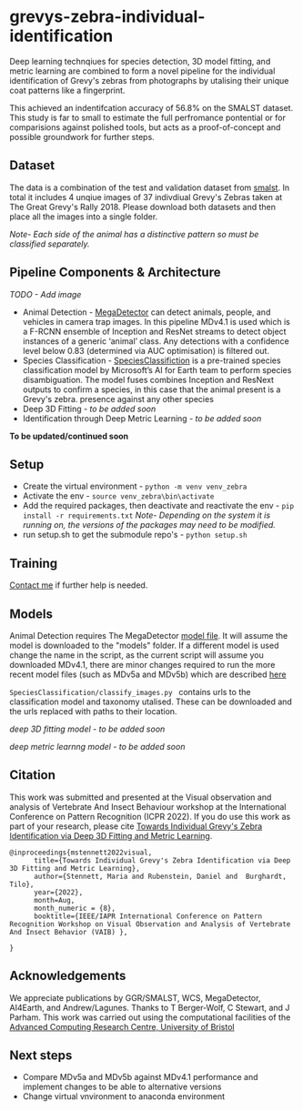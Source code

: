 # grevys-zebra-individual-identification
Deep learning technqiues for species detection, 3D model fitting, and metric learning are combined to form a novel pipeline for the individual identification of Grevy's zebras from photographs by utalising their unique coat patterns like a fingerprint. 

This achieved an indentifcation accuracy of 56.8% on the SMALST dataset. This study is far to small to estimate the full perfromance pontential or for comparisions against polished tools, but acts as a proof-of-concept and possible groundwork for further steps.

## Dataset
The data is a combination of the test and validation dataset from [smalst](https://github.com/silviazuffi/smalst). In total it includes 4 unqiue images of 37 indivdiual Grevy's Zebras taken at The Great Grevy's Rally 2018. Please download both datasets and then place all the images into a single folder.

*Note- Each side of the animal has a distinctive pattern so must be classified separately.*

## Pipeline Components & Architecture
*TODO - Add image*

* Animal Detection -  [MegaDetector](https://github.com/microsoft/CameraTraps/blob/main/megadetector.md) can detect animals, people, and vehicles in camera trap images. In this pipeline MDv4.1 is used which is a F-RCNN ensemble of Inception and ResNet streams to detect object instances of a generic ‘animal’ class. Any detections with a confidence level below 0.83 (determined via AUC optimisation) is filtered out.
* Species Classification - [SpeciesClassifiction](https://github.com/Lm0079/SpeciesClassification) is a pre-trained species classification model by Microsoft’s AI for Earth team to perform species disambiguation. The model fuses combines Inception and ResNext outputs to confirm a species, in this case that the animal present is a Grevy's zebra.
presence against any other species
* Deep 3D Fitting - *to be added soon*
* Identification through Deep Metric Learning - *to be added soon*


**To be updated/continued soon**
## Setup
* Create the virtual environment - `python -m venv venv_zebra` 
* Activate the env - `source venv_zebra\bin\activate` 
* Add the required packages, then deactivate and reactivate the env - `pip install -r requirements.txt`
*Note- Depending on the system it is running on, the versions of the packages may need to be modified.*
* run setup.sh to get the submodule repo's - `python setup.sh` 

## Training

[Contact me](mariastennett@hotmail.co.uk) if further help is needed.
## Models
Animal Detection requires The MegaDetector [model file](https://github.com/microsoft/CameraTraps/blob/main/megadetector.md#using-the-model). It will assume the model is downloaded to the "models" folder. If a different model is used change the name in the script, as the current script will assume you downloaded MDv4.1, there are minor changes required to run the more recent model files (such as MDv5a and MDv5b) which are described [here](https://github.com/microsoft/CameraTraps/blob/main/megadetector.md#using-the-model)

`SpeciesClassification/classify_images.py ` contains urls to the classification model and taxonomy utalised. These can be downloaded and the urls replaced with paths to their location.

*deep 3D fitting model - to be added soon*

*deep metric learnng model - to be added soon*


## Citation
This work was submitted and presented at the Visual observation and analysis of Vertebrate And Insect Behaviour workshop at the International Conference on Pattern Recognition (ICPR 2022). If you do use this work as part of your research, please cite [Towards Individual Grevy's Zebra Identification via Deep 3D Fitting and Metric Learning](https://arxiv.org/abs/2206.02261).
```text
@inproceedings{mstennett2022visual,
      title={Towards Individual Grevy's Zebra Identification via Deep 3D Fitting and Metric Learning}, 
      author={Stennett, Maria and Rubenstein, Daniel and  Burghardt, Tilo},
      year={2022},
      month=Aug,
      month_numeric = {8},
      booktitle={IEEE/IAPR International Conference on Pattern Recognition Workshop on Visual Observation and Analysis of Vertebrate And Insect Behavior (VAIB) },

}
```
## Acknowledgements
We appreciate publications by GGR/SMALST, WCS, MegaDetector, AI4Earth, and Andrew/Lagunes. Thanks to T Berger-Wolf, C Stewart, and J Parham.
This work was carried out using the computational facilities of the [Advanced Computing
Research Centre, University of Bristol](http://www.bris.ac.uk/acrc/)

## Next steps
* Compare MDv5a and MDv5b against MDv4.1 performance and implement changes to be able to alternative versions
* Change virtual vnvironment to anaconda environment

